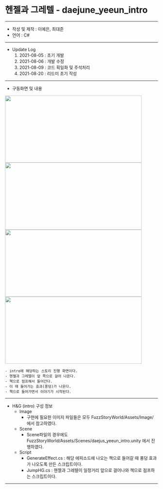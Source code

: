 # 헨젤과 그레텔 - daejune_yeeun_intro
***
 - 작성 및 제작 : 이예은, 최대준
 - 언어 : C#
***
 - Update Log
    1) 2021-08-05 : 초기 개발
    2) 2021-08-06 : 개발 수정
    3) 2021-08-09 : 코드 획일화 및 주석처리
    4) 2021-08-20 : 리드미 초기 작성
***
 - 구동화면 및 내용
<img src = "https://user-images.githubusercontent.com/88296511/130384915-6b46abc8-3f90-4c24-aa1f-2e690d97bb08.JPG" width="450" height="220">
<img src = "https://user-images.githubusercontent.com/88296511/130385021-b2e79d4b-70cd-4796-bb78-e6e178ef5477.JPG" width="450" height="220">
<img src = "https://user-images.githubusercontent.com/88296511/130385061-b3ad33b6-56d0-4be0-93a8-6e213fee8df6.JPG" width="450" height="220">
<img src = "https://user-images.githubusercontent.com/88296511/130385385-65faa57f-e1c4-4fad-8865-9d84cabcd976.jpg" width="450" height="220">






    - intro에 해당하는 스토리 진행 화면이다.
    - 헨젤과 그레텔이 앞 쪽으로 걸어 나온다.
    - 책으로 점프해서 들어간다.
    - 이 때 들어가는 효과(풍덩)가 나온다.
    - 책으로 들어가면서 이야기가 시작된다.
***
- H&G (intro) 구성 정보
  - Image
    - 구현에 필요한 이미지 파일들은 모두 FuzzStoryWorld/Assets/Image/ 에서 참고하였다.
  - Scene
    - Scene파일의 경우에도 FuzzStoryWorld/Assets/Scenes/daejus_yeeun_intro.unity 에서 진행하였다.
  - Script
    - GenerateEffect.cs : 해당 에피소드에 나오는 책으로 들어갈 때 풍덩 효과가 나오도록 만든 스크립트이다.
    - JumpHG.cs : 헨젤과 그레텔이 일정거리 앞으로 걸어나와 책으로 점프하는 스크립트이다.

***

